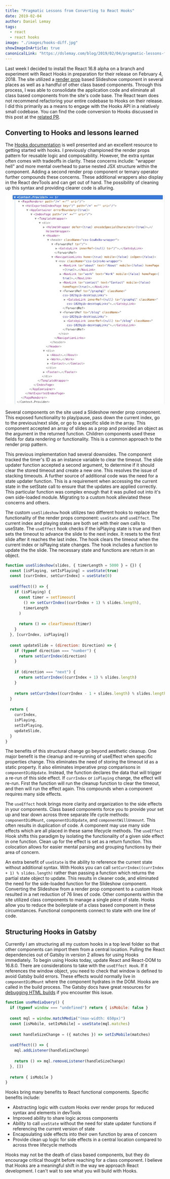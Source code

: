 ```yaml
---
title: "Pragmatic Lessons from Converting to React Hooks"
date: 2019-02-04
author: Daniel Lemay
tags:
  - react
  - react hooks
image: "./images/hooks-diff.jpg"
showImageInArticle: true
canonicalLink: "https://dslemay.com/blog/2019/02/04/pragmatic-lessons-from-converting-to-react-hooks"
---
```


Last week I decided to install the React 16.8 alpha on a branch and experiment with React Hooks in preparation for their release on February 4, 2018. The site utilized a [render prop](https://reactjs.org/docs/render-props.html) based Slideshow component in several places as well as a handful of other class based components. Through this process, I was able to consolidate the application code and eliminate all class based components from the site's code base. The React team does not recommend refactoring your entire codebase to Hooks on their release. I did this primarily as a means to engage with the Hooks API in a relatively small codebase. You can find the code conversion to Hooks discussed in this post at the [related PR](https://github.com/dslemay/Portfolio-Site/pull/10).

## Converting to Hooks and lessons learned

The [Hooks documentation](https://reactjs.org/docs/hooks-intro.html) is well presented and an excellent resource to getting started with hooks. I previously championed the render props pattern for reusable logic and composability. However, the extra syntax often comes with tradeoffs in clarity. These concerns include: "wrapper hell" and more mental overhead to parse nested JSX structure within the component. Adding a second render prop component or ternary operator further compounds these concerns. These additional wrappers also display in the React devTools and can get out of hand. The possibility of cleaning up this syntax and providing clearer code is alluring.

![Example of React Component Wrapper Hell](./images/react-wrapper-hell.jpg)

Several components on the site used a Slideshow render prop component. This exposed functionality to play/pause, pass down the current index, go to the previous/next slide, or go to a specific slide in the array. This component accepted an array of slides as a prop and provided an object as the argument in the returned function. Children components used these fields for data rendering or functionality. This is a common approach to the render prop pattern.

This previous implementation had several downsides. The component tracked the timer's ID as an instance variable to clear the timeout. The slide updater function accepted a second argument, to determine if it should clear the stored timeout and create a new one. This resolves the issue of stacking timeouts. A further source of additional code was the need for a state updater function. This is a requirement when accessing the current state in the setState call to ensure that the updates are applied correctly. This particular function was complex enough that it was pulled out into it's own side-loaded module. Migrating to a custom hook alleviated these concerns and others.

The custom `useSlideshow` hook utilizes two different hooks to replace the functionality of the render props component: `useState` and `useEffect`. The current index and playing states are both set with their own calls to useState. The `useEffect` hook checks if the isPlaying state is true and then sets the timeout to advance the slide to the next index. It resets to the first slide after it reaches the last index. The hook clears the timeout when the current index or isPlaying state changes. The hook includes a function to update the the slide. The necessary state and functions are return in an object.

```javascript
function useSlideshow(slides, { timerLength = 5000 } = {}) {
  const [isPlaying, setIsPlaying] = useState(true)
  const [currIndex, setCurrIndex] = useState(0)

  useEffect(() => {
    if (isPlaying) {
      const timer = setTimeout(
        () => setCurrIndex((currIndex + 1) % slides.length),
        timerLength
      )

      return () => clearTimeout(timer)
    }
  }, [currIndex, isPlaying])

  const updateSlide = (direction: Direction) => {
    if (typeof direction === "number") {
      return setCurrIndex(direction)
    }

    if (direction === "next") {
      return setCurrIndex((currIndex + 1) % slides.length)
    }

    return setCurrIndex((currIndex - 1 + slides.length) % slides.length)
  }

  return {
    currIndex,
    isPlaying,
    setIsPlaying,
    updateSlide,
  }
}
```

The benefits of this structural change go beyond aesthetic cleanup. One major benefit is the cleanup and re-running of useEffect when specific properties change. This eliminates the need of storing the timeout id as a static property. It also eliminates imperative prop comparisons in `componentDidUpdate`. Instead, the function declares the data that will trigger a re-run of this side effect. If `currIndex` or `isPlaying` change, the effect will re-run. First the function will run the cleanup function to clear the timeout, and then will run the effect again. This compounds when a component requires many side effects.

The `useEffect` hook brings more clarity and organization to the side effects in your components. Class based components force you to provide your set up and tear down across three separate life cycle methods: `componentDidMount`, `componentDidUpdate`, and `componentWillUnmount`. This often results in duplication of code. A component may use many side effects which are all placed in these same lifecycle methods. The `useEffect` Hook shifts this paradigm by isolating the functionality of a given side effect in one function. Clean up for the effect is set as a return function. This colocation allows for easier mental parsing and grouping functions by their area of concern.

An extra benefit of `useState` is the ability to reference the current state without additional syntax. With Hooks you can call `setCurrIndex((currIndex + 1) % slides.length)` rather than passing a function which returns the partial state object to update. This results in cleaner code, and eliminated the need for the side-loaded function for the Slideshow component. Converting the Slideshow from a render prop component to a custom Hook resulted in a net reduction of 76 lines of code. Other components within the site utilized class components to manage a single piece of state. Hooks allow you to reduce the boilerplate of a class based component in these circumstances. Functional components connect to state with one line of code.

## Structuring Hooks in Gatsby

Currently I am structuring all my custom hooks in a top level folder so that other components can import them from a central location. Pulling the React dependencies out of Gatsby in version 2 allows for using Hooks immediately. To begin using Hooks today, update React and React-DOM to 16.8.0. There are considerations to take with the `useEffect Hook`. If it references the window object, you need to check that window is defined to avoid Gatsby build errors. These effects would normally live in `componentDidMount` where the component hydrates in the DOM. Hooks are called in the build process. The Gatsby docs have great resources for [debugging HTML builds](docs/debugging-html-builds/) if you encounter this issue.

```javascript
function useMediaQuery() {
  if (typeof window === "undefined") return { isMobile: false }

  const mql = window.matchMedia("(max-width: 650px)")
  const [isMobile, setIsMobile] = useState(mql.matches)

  const handleSizeChange = ({ matches }) => setIsMobile(matches)

  useEffect(() => {
    mql.addListener(handleSizeChange)

    return () => mql.removeListener(handleSizeChange)
  }, [])

  return { isMobile }
}
```

Hooks bring many benefits to React functional components. Specific benefits include:

- Abstracting logic with custom Hooks over render props for reduced syntax and elements in devTools
- Improved ability to share logic across components
- Ability to call `useState` without the need for state updater functions if referencing the current version of state
- Encapsulating side effects into their own function by area of concern
- Provide clean up logic for side effects in a central location compared to across three lifecycle methods

Hooks may not be the death of class based components, but they do encourage critical thought before reaching for a class component. I believe that Hooks are a meaningful shift in the way we approach React development. I can't wait to see what you will build with Hooks.
